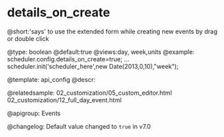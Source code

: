 details_on_create
=============

@short:'says' to use the extended form while creating new events by drag or double click
	

@type: boolean
@default:true
@views:day, week,units
@example:
scheduler.config.details_on_create=true;
...
scheduler.init('scheduler_here',new Date(2013,0,10),"week");

@template:	api_config
@descr:

@relatedsample:
	02_customization/05_custom_editor.html
    02_customization/12_full_day_event.html

@apigroup: Events

@changelog:
Default value changed to `true` in v7.0